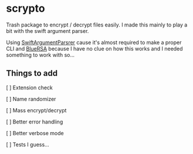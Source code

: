 # scrypto

Trash package to encrypt / decrypt files easily. I made this mainly to play a bit with the swift argument parser.

Using [SwiftArgumentParsrer](https://github.com/apple/swift-argument-parser) cause it's almost required to make a proper CLI
and [BlueRSA](https://github.com/IBM-Swift/BlueRSA) because I have no clue on how this works and I needed something to work with so...

## Things to add

[ ] Extension check

[ ] Name randomizer

[ ] Mass encrypt/decrypt

[ ] Better error handling

[ ] Better verbose mode

[ ] Tests I guess...

